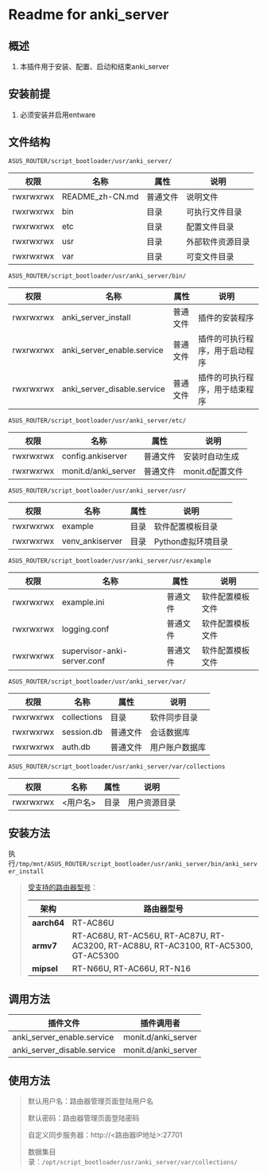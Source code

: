 # Readme for anki_server

## 概述

1. 本插件用于安装、配置、启动和结束anki_server

## 安装前提

1. 必须安装并启用entware

## 文件结构

`ASUS_ROUTER/script_bootloader/usr/anki_server/`

| 权限      | 名称      | 属性     | 说明             |
| --------- | --------- | -------- | ---------------- |
| rwxrwxrwx | README_zh-CN.md | 普通文件 | 说明文件         |
| rwxrwxrwx | bin       | 目录     | 可执行文件目录   |
| rwxrwxrwx | etc       | 目录     | 配置文件目录     |
| rwxrwxrwx | usr       | 目录     | 外部软件资源目录 |
| rwxrwxrwx | var       | 目录     | 可变文件目录     |

`ASUS_ROUTER/script_bootloader/usr/anki_server/bin/`

| 权限      | 名称                        | 属性     | 说明                           |
| --------- | --------------------------- | -------- | ------------------------------ |
| rwxrwxrwx | anki_server_install         | 普通文件 | 插件的安装程序                 |
| rwxrwxrwx | anki_server_enable.service  | 普通文件 | 插件的可执行程序，用于启动程序 |
| rwxrwxrwx | anki_server_disable.service | 普通文件 | 插件的可执行程序，用于结束程序 |

`ASUS_ROUTER/script_bootloader/usr/anki_server/etc/`

| 权限      | 名称                | 属性     | 说明            |
| --------- | ------------------- | -------- | --------------- |
| rwxrwxrwx | config.ankiserver   | 普通文件 | 安装时自动生成  |
| rwxrwxrwx | monit.d/anki_server | 普通文件 | monit.d配置文件 |

`ASUS_ROUTER/script_bootloader/usr/anki_server/usr/`

| 权限      | 名称            | 属性 | 说明               |
| --------- | --------------- | ---- | ------------------ |
| rwxrwxrwx | example         | 目录 | 软件配置模板目录   |
| rwxrwxrwx | venv_ankiserver | 目录 | Python虚拟环境目录 |

`ASUS_ROUTER/script_bootloader/usr/anki_server/usr/example`

| 权限      | 名称                        | 属性     | 说明             |
| --------- | --------------------------- | -------- | ---------------- |
| rwxrwxrwx | example.ini                 | 普通文件 | 软件配置模板文件 |
| rwxrwxrwx | logging.conf                | 普通文件 | 软件配置模板文件 |
| rwxrwxrwx | supervisor-anki-server.conf | 普通文件 | 软件配置模板文件 |

`ASUS_ROUTER/script_bootloader/usr/anki_server/var/`

| 权限      | 名称        | 属性     | 说明           |
| --------- | ----------- | -------- | -------------- |
| rwxrwxrwx | collections | 目录     | 软件同步目录   |
| rwxrwxrwx | session.db  | 普通文件 | 会话数据库     |
| rwxrwxrwx | auth.db     | 普通文件 | 用户账户数据库 |

`ASUS_ROUTER/script_bootloader/usr/anki_server/var/collections`

| 权限      | 名称     | 属性 | 说明         |
| --------- | -------- | ---- | ------------ |
| rwxrwxrwx | <用户名> | 目录 | 用户资源目录 |

## 安装方法

执行`/tmp/mnt/ASUS_ROUTER/script_bootloader/usr/anki_server/bin/anki_server_install`

   > [受支持的路由器型号](https://github.com/Entware/Entware/wiki/Install-on-Asus-stock-firmware)：
   >
   > | 架构        | 路由器型号                                                                         |
   > | ----------- | ---------------------------------------------------------------------------------- |
   > | **aarch64** | RT-AC86U                                                                           |
   > | **armv7**   | RT-AC68U, RT-AC56U, RT-AC87U, RT-AC3200, RT-AC88U, RT-AC3100, RT-AC5300, GT-AC5300 |
   > | **mipsel**  | RT-N66U, RT-AC66U, RT-N16                                                          |

## 调用方法

| 插件文件                    | 插件调用者          |
| --------------------------- | ------------------- |
| anki_server_enable.service  | monit.d/anki_server |
| anki_server_disable.service | monit.d/anki_server |

## 使用方法

> 默认用户名：路由器管理页面登陆用户名
>
> 默认密码：路由器管理页面登陆密码
>
> 自定义同步服务器：http://<路由器IP地址>:27701
>
> 数据集目录：`/opt/script_bootloader/usr/anki_server/var/collections/`